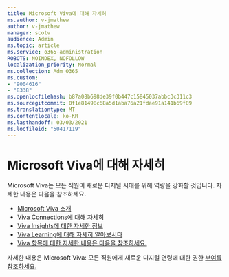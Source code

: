```yaml
---
title: Microsoft Viva에 대해 자세히
ms.author: v-jmathew
author: v-jmathew
manager: scotv
audience: Admin
ms.topic: article
ms.service: o365-administration
ROBOTS: NOINDEX, NOFOLLOW
localization_priority: Normal
ms.collection: Adm_O365
ms.custom:
- "9004616"
- "8338"
ms.openlocfilehash: b87a08b698de39f0b447c15845037abbc3c311c3
ms.sourcegitcommit: 0f1e81498c68a5d1aba76a21fdae91a141b69f89
ms.translationtype: MT
ms.contentlocale: ko-KR
ms.lasthandoff: 03/03/2021
ms.locfileid: "50417119"
---
```

# <a name="learn-about-microsoft-viva"></a>Microsoft Viva에 대해 자세히

Microsoft Viva는 모든 직원이 새로운 디지털 시대를 위해 역량을 강화할 것입니다. 자세한 내용은 다음을 참조하세요.

- [Microsoft Viva 소개](https://www.microsoft.com/microsoft-viva/overview)
- [Viva Connections에 대해 자세히](https://aka.ms/VivaConnectionsBlog/)
- [Viva Insights에 대한 자세한 정보](https://aka.ms/VivaInsightsBlog)
- [Viva Learning에 대해 자세히 알아보시다](https://aka.ms/VivaLearningBlog)
- [Viva 항목에 대한 자세한 내용은 다음을 참조하세요.](https://aka.ms/viva/topics/blog)

자세한 내용은 Microsoft Viva: 모든 직원에게 새로운 디지털 연령에 대한 권한 [부여를 참조하세요.](https://www.microsoft.com/microsoft-365/blog/2021/02/04/microsoft-viva-empowering-every-employee-for-the-new-digital-age/)
